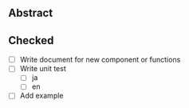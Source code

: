 

## Abstract

## Checked
- [ ] Write document for new component or functions
- [ ] Write unit test
  - [ ] ja
  - [ ] en
- [ ] Add example
